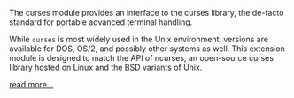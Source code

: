 The curses module provides an interface to the curses library, the de-facto standard for portable advanced terminal handling.

While ```curses``` is most widely used in the Unix environment, versions are available for DOS, OS/2, and possibly other systems as well. This extension module is designed to match the API of ncurses, an open-source curses library hosted on Linux and the BSD variants of Unix.


[read more...](https://docs.python.org/2/library/curses.html)
